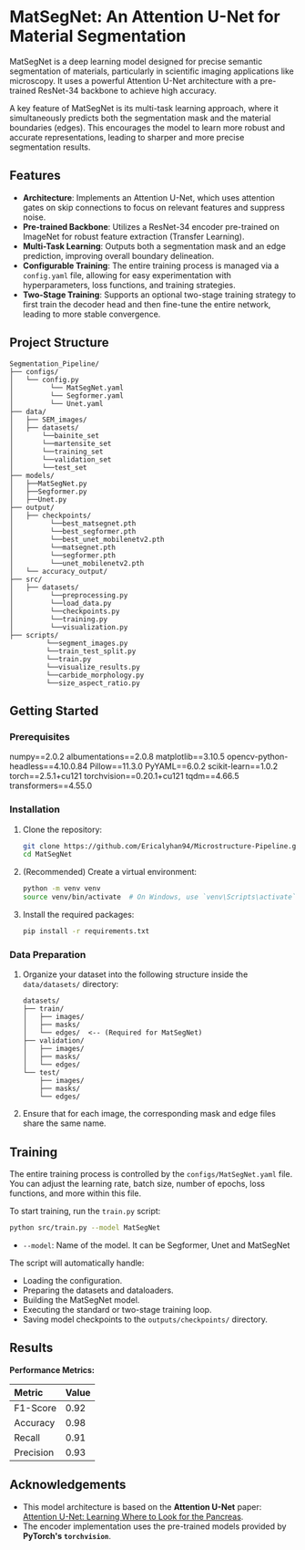 # MatSegNet: An Attention U-Net for Material Segmentation

MatSegNet is a deep learning model designed for precise semantic segmentation of materials, particularly in scientific imaging applications like microscopy. It uses a powerful Attention U-Net architecture with a pre-trained ResNet-34 backbone to achieve high accuracy.

A key feature of MatSegNet is its multi-task learning approach, where it simultaneously predicts both the segmentation mask and the material boundaries (edges). This encourages the model to learn more robust and accurate representations, leading to sharper and more precise segmentation results.



## Features

-   **Architecture**: Implements an Attention U-Net, which uses attention gates on skip connections to focus on relevant features and suppress noise.
-   **Pre-trained Backbone**: Utilizes a ResNet-34 encoder pre-trained on ImageNet for robust feature extraction (Transfer Learning).
-   **Multi-Task Learning**: Outputs both a segmentation mask and an edge prediction, improving overall boundary delineation.
-   **Configurable Training**: The entire training process is managed via a `config.yaml` file, allowing for easy experimentation with hyperparameters, loss functions, and training strategies.
-   **Two-Stage Training**: Supports an optional two-stage training strategy to first train the decoder head and then fine-tune the entire network, leading to more stable convergence.

## Project Structure

```
Segmentation_Pipeline/
├── configs/                 
│   └── config.py
│         └── MatSegNet.yaml
│         └── Segformer.yaml
│         └── Unet.yaml
├── data/                     
│   ├── SEM_images/           
│   ├── datasets/              
│  		└──bainite_set
│		└──martensite_set
│		└──training_set
│		└──validation_set
│		└──test_set
├── models/   
│   ├──MatSegNet.py
│   ├──Segformer.py
│   ├──Unet.py
├── output/                  
│   ├── checkpoints/
│         └──best_matsegnet.pth
│         └──best_segformer.pth
│         └──best_unet_mobilenetv2.pth
│         └──matsegnet.pth
│         └──segformer.pth
│         └──unet_mobilenetv2.pth
│   └── accuracy_output/     
├── src/            
│   ├── datasets/
│         └──preprocessing.py
│         └──load_data.py
│         └──checkpoints.py
│         └──training.py
│         └──visualization.py
├── scripts/
         └──segment_images.py
         └──train_test_split.py
         └──train.py
         └──visualize_results.py
         └──carbide_morphology.py
         └──size_aspect_ratio.py

```
## Getting Started

### Prerequisites

numpy==2.0.2 
albumentations==2.0.8
matplotlib==3.10.5
opencv-python-headless==4.10.0.84
Pillow==11.3.0
PyYAML==6.0.2
scikit-learn==1.0.2
torch==2.5.1+cu121
torchvision==0.20.1+cu121
tqdm==4.66.5
transformers==4.55.0

### Installation

1.  Clone the repository:
    ```bash
    git clone https://github.com/Ericalyhan94/Microstructure-Pipeline.git
    cd MatSegNet
    ```

2.  (Recommended) Create a virtual environment:
    ```bash
    python -m venv venv
    source venv/bin/activate  # On Windows, use `venv\Scripts\activate`
    ```

3.  Install the required packages:
    ```bash
    pip install -r requirements.txt
    ```

### Data Preparation

1.  Organize your dataset into the following structure inside the `data/datasets/` directory:
    ```
    datasets/
    ├── train/
    │   ├── images/
    │   ├── masks/
    │   └── edges/  <-- (Required for MatSegNet)
    ├── validation/
    │   ├── images/
    │   ├── masks/
    │   └── edges/
    └── test/
        ├── images/
        ├── masks/
        └── edges/
    ```
2.  Ensure that for each image, the corresponding mask and edge files share the same name.

## Training

The entire training process is controlled by the `configs/MatSegNet.yaml` file. You can adjust the learning rate, batch size, number of epochs, loss functions, and more within this file.

To start training, run the `train.py` script:

```bash
python src/train.py --model MatSegNet
```

-   `--model`: Name of the model. It can be Segformer, Unet and MatSegNet

The script will automatically handle:
-   Loading the configuration.
-   Preparing the datasets and dataloaders.
-   Building the MatSegNet model.
-   Executing the standard or two-stage training loop.
-   Saving model checkpoints to the `outputs/checkpoints/` directory.

## Results


**Performance Metrics:**

| Metric      | Value |
| :---------- | :---- |
| F1-Score    | 0.92  |
| Accuracy    | 0.98  |
| Recall      | 0.91  |
| Precision   | 0.93  |


## Acknowledgements

-   This model architecture is based on the **Attention U-Net** paper: [Attention U-Net: Learning Where to Look for the Pancreas](https://arxiv.org/abs/1804.03999).
-   The encoder implementation uses the pre-trained models provided by **PyTorch's `torchvision`**.

